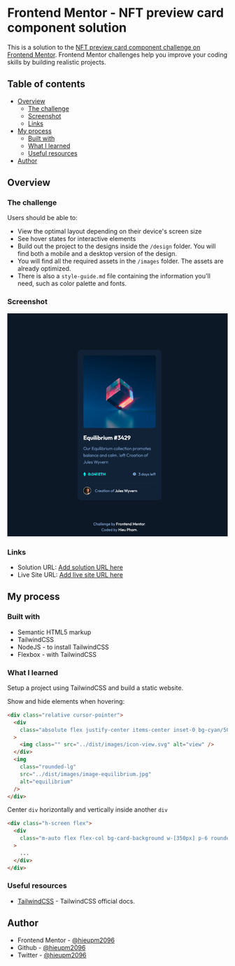 # Frontend Mentor - NFT preview card component solution

This is a solution to the [NFT preview card component challenge on Frontend Mentor](https://www.frontendmentor.io/challenges/nft-preview-card-component-SbdUL_w0U). Frontend Mentor challenges help you improve your coding skills by building realistic projects.

## Table of contents

- [Overview](#overview)
  - [The challenge](#the-challenge)
  - [Screenshot](#screenshot)
  - [Links](#links)
- [My process](#my-process)
  - [Built with](#built-with)
  - [What I learned](#what-i-learned)
  - [Useful resources](#useful-resources)
- [Author](#author)

## Overview

### The challenge

Users should be able to:

- View the optimal layout depending on their device's screen size
- See hover states for interactive elements
- Build out the project to the designs inside the `/design` folder. You will find both a mobile and a desktop version of the design.
- You will find all the required assets in the `/images` folder. The assets are already optimized.
- There is also a `style-guide.md` file containing the information you'll need, such as color palette and fonts.

### Screenshot

![](./screenshot.png)

### Links

- Solution URL: [Add solution URL here](https://your-solution-url.com)
- Live Site URL: [Add live site URL here](https://your-live-site-url.com)

## My process

### Built with

- Semantic HTML5 markup
- TailwindCSS
- NodeJS - to install TailwindCSS
- Flexbox - with TailwindCSS

### What I learned

Setup a project using TailwindCSS and build a static website.

Show and hide elements when hovering:

```html
<div class="relative cursor-pointer">
  <div
    class="absolute flex justify-center items-center inset-0 bg-cyan/50 opacity-0 hover:opacity-100 rounded-lg"
  >
    <img class="" src="../dist/images/icon-view.svg" alt="view" />
  </div>
  <img
    class="rounded-lg"
    src="../dist/images/image-equilibrium.jpg"
    alt="equilibrium"
  />
</div>
```

Center `div` horizontally and vertically inside another `div`

```html
<div class="h-screen flex">
  <div
    class="m-auto flex flex-col bg-card-background w-[350px] p-6 rounded-2xl shadow-md"
  >
    ...
  </div>
</div>
```

### Useful resources

- [TailwindCSS](https://tailwindcss.com/docs/) - TailwindCSS official docs.

## Author

- Frontend Mentor - [@hieupm2096](https://www.frontendmentor.io/profile/hieupm2096)
- Github - [@hieupm2096](https://github.com/hieupm2096/)
- Twitter - [@hieupm2096](https://www.twitter.com/hieupm2096)
